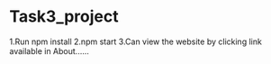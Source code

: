 # Task3_project

1.Run npm install
2.npm start
3.Can view the website by clicking link available in About...... 
